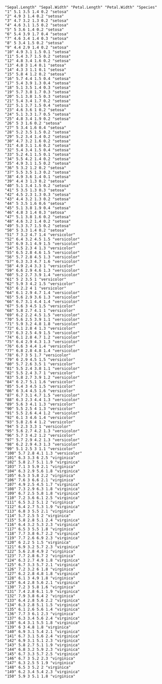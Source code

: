 `"Sepal.Length" "Sepal.Width" "Petal.Length" "Petal.Width" "Species"`  
`"1" 5.1 3.5 1.4 0.2 "setosa"`  
`"2" 4.9 3 1.4 0.2 "setosa"`  
`"3" 4.7 3.2 1.3 0.2 "setosa"`  
`"4" 4.6 3.1 1.5 0.2 "setosa"`  
`"5" 5 3.6 1.4 0.2 "setosa"`  
`"6" 5.4 3.9 1.7 0.4 "setosa"`  
`"7" 4.6 3.4 1.4 0.3 "setosa"`  
`"8" 5 3.4 1.5 0.2 "setosa"`  
`"9" 4.4 2.9 1.4 0.2 "setosa"`  
`"10" 4.9 3.1 1.5 0.1 "setosa"`  
`"11" 5.4 3.7 1.5 0.2 "setosa"`  
`"12" 4.8 3.4 1.6 0.2 "setosa"`  
`"13" 4.8 3 1.4 0.1 "setosa"`  
`"14" 4.3 3 1.1 0.1 "setosa"`  
`"15" 5.8 4 1.2 0.2 "setosa"`  
`"16" 5.7 4.4 1.5 0.4 "setosa"`  
`"17" 5.4 3.9 1.3 0.4 "setosa"`  
`"18" 5.1 3.5 1.4 0.3 "setosa"`  
`"19" 5.7 3.8 1.7 0.3 "setosa"`  
`"20" 5.1 3.8 1.5 0.3 "setosa"`  
`"21" 5.4 3.4 1.7 0.2 "setosa"`  
`"22" 5.1 3.7 1.5 0.4 "setosa"`  
`"23" 4.6 3.6 1 0.2 "setosa"`  
`"24" 5.1 3.3 1.7 0.5 "setosa"`    
`"25" 4.8 3.4 1.9 0.2 "setosa"`  
`"26" 5 3 1.6 0.2 "setosa"`  
`"27" 5 3.4 1.6 0.4 "setosa"`  
`"28" 5.2 3.5 1.5 0.2 "setosa"`  
`"29" 5.2 3.4 1.4 0.2 "setosa"`  
`"30" 4.7 3.2 1.6 0.2 "setosa"`  
`"31" 4.8 3.1 1.6 0.2 "setosa"`  
`"32" 5.4 3.4 1.5 0.4 "setosa"`  
`"33" 5.2 4.1 1.5 0.1 "setosa"`  
`"34" 5.5 4.2 1.4 0.2 "setosa"`  
`"35" 4.9 3.1 1.5 0.2 "setosa"`  
`"36" 5 3.2 1.2 0.2 "setosa"`  
`"37" 5.5 3.5 1.3 0.2 "setosa"`  
`"38" 4.9 3.6 1.4 0.1 "setosa"`  
`"39" 4.4 3 1.3 0.2 "setosa"`  
`"40" 5.1 3.4 1.5 0.2 "setosa"`  
`"41" 5 3.5 1.3 0.3 "setosa"`  
`"42" 4.5 2.3 1.3 0.3 "setosa"`  
`"43" 4.4 3.2 1.3 0.2 "setosa"`  
`"44" 5 3.5 1.6 0.6 "setosa"`  
`"45" 5.1 3.8 1.9 0.4 "setosa"`  
`"46" 4.8 3 1.4 0.3 "setosa"`  
`"47" 5.1 3.8 1.6 0.2 "setosa"`  
`"48" 4.6 3.2 1.4 0.2 "setosa"`  
`"49" 5.3 3.7 1.5 0.2 "setosa"`  
`"50" 5 3.3 1.4 0.2 "setosa"`  
`"51" 7 3.2 4.7 1.4 "versicolor"`  
`"52" 6.4 3.2 4.5 1.5 "versicolor"`  
`"53" 6.9 3.1 4.9 1.5 "versicolor"`  
`"54" 5.5 2.3 4 1.3 "versicolor"`  
`"55" 6.5 2.8 4.6 1.5 "versicolor"`  
`"56" 5.7 2.8 4.5 1.3 "versicolor"`  
`"57" 6.3 3.3 4.7 1.6 "versicolor"`  
`"58" 4.9 2.4 3.3 1 "versicolor"`  
`"59" 6.6 2.9 4.6 1.3 "versicolor"`  
`"60" 5.2 2.7 3.9 1.4 "versicolor"`  
`"61" 5 2 3.5 1 "versicolor"`  
`"62" 5.9 3 4.2 1.5 "versicolor"`  
`"63" 6 2.2 4 1 "versicolor"`  
`"64" 6.1 2.9 4.7 1.4 "versicolor"`  
`"65" 5.6 2.9 3.6 1.3 "versicolor"`  
`"66" 6.7 3.1 4.4 1.4 "versicolor"`  
`"67" 5.6 3 4.5 1.5 "versicolor"`  
`"68" 5.8 2.7 4.1 1 "versicolor"`  
`"69" 6.2 2.2 4.5 1.5 "versicolor"`  
`"70" 5.6 2.5 3.9 1.1 "versicolor"`  
`"71" 5.9 3.2 4.8 1.8 "versicolor"`  
`"72" 6.1 2.8 4 1.3 "versicolor"`  
`"73" 6.3 2.5 4.9 1.5 "versicolor"`  
`"74" 6.1 2.8 4.7 1.2 "versicolor"`  
`"75" 6.4 2.9 4.3 1.3 "versicolor"`  
`"76" 6.6 3 4.4 1.4 "versicolor"`  
`"77" 6.8 2.8 4.8 1.4 "versicolor"`  
`"78" 6.7 3 5 1.7 "versicolor"`  
`"79" 6 2.9 4.5 1.5 "versicolor"`  
`"80" 5.7 2.6 3.5 1 "versicolor"`  
`"81" 5.5 2.4 3.8 1.1 "versicolor"`  
`"82" 5.5 2.4 3.7 1 "versicolor"`  
`"83" 5.8 2.7 3.9 1.2 "versicolor"`  
`"84" 6 2.7 5.1 1.6 "versicolor"`  
`"85" 5.4 3 4.5 1.5 "versicolor"`  
`"86" 6 3.4 4.5 1.6 "versicolor"`  
`"87" 6.7 3.1 4.7 1.5 "versicolor"`  
`"88" 6.3 2.3 4.4 1.3 "versicolor"`  
`"89" 5.6 3 4.1 1.3 "versicolor"`  
`"90" 5.5 2.5 4 1.3 "versicolor"`  
`"91" 5.5 2.6 4.4 1.2 "versicolor"`  
`"92" 6.1 3 4.6 1.4 "versicolor"`  
`"93" 5.8 2.6 4 1.2 "versicolor"`  
`"94" 5 2.3 3.3 1 "versicolor"`  
`"95" 5.6 2.7 4.2 1.3 "versicolor"`  
`"96" 5.7 3 4.2 1.2 "versicolor"`  
`"97" 5.7 2.9 4.2 1.3 "versicolor"`  
`"98" 6.2 2.9 4.3 1.3 "versicolor"`   
`"99" 5.1 2.5 3 1.1 "versicolor"`   
`"100" 5.7 2.8 4.1 1.3 "versicolor"`  
`"101" 6.3 3.3 6 2.5 "virginica"`  
`"102" 5.8 2.7 5.1 1.9 "virginica"`  
`"103" 7.1 3 5.9 2.1 "virginica"`  
`"104" 6.3 2.9 5.6 1.8 "virginica"`  
`"105" 6.5 3 5.8 2.2 "virginica"`  
`"106" 7.6 3 6.6 2.1 "virginica"`  
`"107" 4.9 2.5 4.5 1.7 "virginica"`  
`"108" 7.3 2.9 6.3 1.8 "virginica"`  
`"109" 6.7 2.5 5.8 1.8 "virginica"`  
`"110" 7.2 3.6 6.1 2.5 "virginica"`   
`"111" 6.5 3.2 5.1 2 "virginica"`  
`"112" 6.4 2.7 5.3 1.9 "virginica"`  
`"113" 6.8 3 5.5 2.1 "virginica"`  
`"114" 5.7 2.5 5 2 "virginica"`  
`"115" 5.8 2.8 5.1 2.4 "virginica"`  
`"116" 6.4 3.2 5.3 2.3 "virginica"`  
`"117" 6.5 3 5.5 1.8 "virginica"`  
`"118" 7.7 3.8 6.7 2.2 "virginica"`  
`"119" 7.7 2.6 6.9 2.3 "virginica"`  
`"120" 6 2.2 5 1.5 "virginica"`  
`"121" 6.9 3.2 5.7 2.3 "virginica"`  
`"122" 5.6 2.8 4.9 2 "virginica"`  
`"123" 7.7 2.8 6.7 2 "virginica"`  
`"124" 6.3 2.7 4.9 1.8 "virginica"`  
`"125" 6.7 3.3 5.7 2.1 "virginica"`  
`"126" 7.2 3.2 6 1.8 "virginica"`  
`"127" 6.2 2.8 4.8 1.8 "virginica"`  
`"128" 6.1 3 4.9 1.8 "virginica"`  
`"129" 6.4 2.8 5.6 2.1 "virginica"`  
`"130" 7.2 3 5.8 1.6 "virginica"`  
`"131" 7.4 2.8 6.1 1.9 "virginica"`  
`"132" 7.9 3.8 6.4 2 "virginica"`  
`"133" 6.4 2.8 5.6 2.2 "virginica"`  
`"134" 6.3 2.8 5.1 1.5 "virginica"`  
`"135" 6.1 2.6 5.6 1.4 "virginica"`  
`"136" 7.7 3 6.1 2.3 "virginica"`  
`"137" 6.3 3.4 5.6 2.4 "virginica"`  
`"138" 6.4 3.1 5.5 1.8 "virginica"`  
`"139" 6 3 4.8 1.8 "virginica"`  
`"140" 6.9 3.1 5.4 2.1 "virginica"`  
`"141" 6.7 3.1 5.6 2.4 "virginica"`  
`"142" 6.9 3.1 5.1 2.3 "virginica"`  
`"143" 5.8 2.7 5.1 1.9 "virginica"`  
`"144" 6.8 3.2 5.9 2.3 "virginica"`  
`"145" 6.7 3.3 5.7 2.5 "virginica"`  
`"146" 6.7 3 5.2 2.3 "virginica"`  
`"147" 6.3 2.5 5 1.9 "virginica"`  
`"148" 6.5 3 5.2 2 "virginica"`  
`"149" 6.2 3.4 5.4 2.3 "virginica"`  
`"150" 5.9 3 5.1 1.8 "virginica"`  
